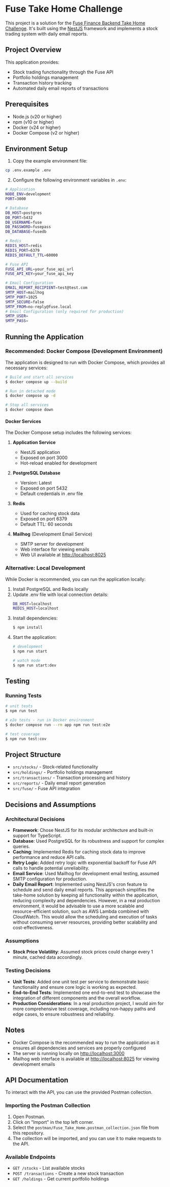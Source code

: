 # Fuse Take Home Challenge

This project is a solution for the [Fuse Finance Backend Take Home Challenge](https://github.com/FuseFinance/be-take-home). It's built using the [NestJS](https://docs.nestjs.com) framework and implements a stock trading system with daily email reports.

## Project Overview

This application provides:
- Stock trading functionality through the Fuse API
- Portfolio holdings management
- Transaction history tracking
- Automated daily email reports of transactions

## Prerequisites

- Node.js (v20 or higher)
- npm (v10 or higher)
- Docker (v24 or higher)
- Docker Compose (v2 or higher)

## Environment Setup

1. Copy the example environment file:
```bash
cp .env.example .env
```

2. Configure the following environment variables in `.env`:
```bash
# Application
NODE_ENV=development
PORT=3000

# Database
DB_HOST=postgres
DB_PORT=5432
DB_USERNAME=fuse
DB_PASSWORD=fusepass
DB_DATABASE=fusedb

# Redis
REDIS_HOST=redis
REDIS_PORT=6379
REDIS_DEFAULT_TTL=60000

# Fuse API
FUSE_API_URL=your_fuse_api_url
FUSE_API_KEY=your_fuse_api_key

# Email Configuration
EMAIL_REPORT_RECIPIENT=test@test.com
SMTP_HOST=mailhog
SMTP_PORT=1025
SMTP_SECURE=false
SMTP_FROM=no-reply@fuse.local
# Email Configuration (only required for production)
SMTP_USER=
SMTP_PASS=
```

## Running the Application

### Recommended: Docker Compose (Development Environment)

The application is designed to run with Docker Compose, which provides all necessary services:

```bash
# Build and start all services
$ docker compose up --build

# Run in detached mode
$ docker compose up -d

# Stop all services
$ docker compose down
```

#### Docker Services

The Docker Compose setup includes the following services:

1. **Application Service**
   - NestJS application
   - Exposed on port 3000
   - Hot-reload enabled for development

2. **PostgreSQL Database**
   - Version: Latest
   - Exposed on port 5432
   - Default credentials in .env file

3. **Redis**
   - Used for caching stock data
   - Exposed on port 6379
   - Default TTL: 60 seconds

4. **Mailhog** (Development Email Service)
   - SMTP server for development
   - Web interface for viewing emails
   - Web UI available at [http://localhost:8025](http://localhost:8025)

### Alternative: Local Development

While Docker is recommended, you can run the application locally:

1. Install PostgreSQL and Redis locally
2. Update .env file with local connection details:
   ```bash
   DB_HOST=localhost
   REDIS_HOST=localhost
   ```
3. Install dependencies:
   ```bash
   $ npm install
   ```
4. Start the application:
   ```bash
   # development
   $ npm run start

   # watch mode
   $ npm run start:dev
   ```

## Testing

### Running Tests

```bash
# unit tests
$ npm run test

# e2e tests - run in Docker environment
$ docker compose run --rm app npm run test:e2e

# test coverage
$ npm run test:cov
```

## Project Structure

- `src/stocks/` - Stock-related functionality
- `src/holdings/` - Portfolio holdings management
- `src/transactions/` - Transaction processing and history
- `src/reports/` - Daily email report generation
- `src/fuse/` - Fuse API integration

## Decisions and Assumptions

### Architectural Decisions
- **Framework**: Chose NestJS for its modular architecture and built-in support for TypeScript.
- **Database**: Used PostgreSQL for its robustness and support for complex queries.
- **Caching**: Implemented Redis for caching stock data to improve performance and reduce API calls.
- **Retry Logic**: Added retry logic with exponential backoff for Fuse API calls to handle potential unreliability.
- **Email Service**: Used Mailhog for development email testing, assumed SMTP configuration for production.
- **Daily Email Report**: Implemented using NestJS's cron feature to schedule and send daily email reports. This approach simplifies the take-home solution by keeping all functionality within the application, reducing complexity and dependencies. However, in a real production environment, it would be advisable to use a more scalable and resource-efficient solution, such as AWS Lambda combined with CloudWatch. This would allow the scheduling and execution of tasks without consuming server resources, providing better scalability and cost-effectiveness.

### Assumptions
- **Stock Price Volatility**: Assumed stock prices could change every 1 minute, cached data accordingly.

### Testing Decisions
- **Unit Tests**: Added one unit test per service to demonstrate basic functionality and ensure core logic is working as expected.
- **End-to-End Tests**: Implemented one end-to-end test to showcase the integration of different components and the overall workflow.
- **Production Considerations**: In a real production project, I would aim for more comprehensive test coverage, including non-happy paths and edge cases, to ensure robustness and reliability.

## Notes
- Docker Compose is the recommended way to run the application as it ensures all dependencies and services are properly configured
- The server is running locally on [http://localhost:3000](http://localhost:3000)
- Mailhog web interface is available at [http://localhost:8025](http://localhost:8025) for viewing development emails

## API Documentation

To interact with the API, you can use the provided Postman collection.

### Importing the Postman Collection

1. Open Postman.
2. Click on "Import" in the top left corner.
3. Select the `postman/Fuse_Take_Home.postman_collection.json` file from this repository.
4. The collection will be imported, and you can use it to make requests to the API.

### Available Endpoints

- `GET /stocks` - List available stocks
- `POST /transactions` - Create a new stock transaction
- `GET /holdings` - Get current portfolio holdings

